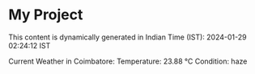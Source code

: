 # My Project

This content is dynamically generated in Indian Time (IST): 2024-01-29 02:24:12 IST


Current Weather in Coimbatore:
Temperature: 23.88 °C
Condition: haze
